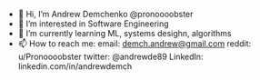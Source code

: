 - 👋 Hi, I’m Andrew Demchenko @pronoooobster
- 👀 I’m interested in Software Engineering
- 🌱 I’m currently learning ML, systems desighn, algorithms
- 📫 How to reach me: email: demch.andrew@gmail.com
                      reddit: u/Pronoooobster
                      twitter: @andrewde89
                      LinkedIn: linkedin.com/in/andrewdemch

<!---
pronoooobster/pronoooobster is a ✨ special ✨ repository because its `README.md` (this file) appears on your GitHub profile.
You can click the Preview link to take a look at your changes.
--->
